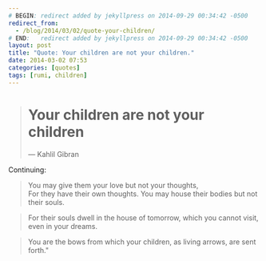 ```yaml
---
# BEGIN: redirect added by jekyllpress on 2014-09-29 00:34:42 -0500
redirect_from:
  - /blog/2014/03/02/quote-your-children/
# END:   redirect added by jekyllpress on 2014-09-29 00:34:42 -0500
layout: post
title: "Quote: Your children are not your children."
date: 2014-03-02 07:53
categories: [quotes]
tags: [rumi, children]
---
```

> # Your children are not your children
> &mdash; Kahlil Gibran

Continuing:

> You may give them your love but not your thoughts,<br>For they have their own thoughts.
> You may house their bodies but not their souls.

> For their souls dwell in the house of tomorrow,
> which you cannot visit, even in your dreams.  

> You are the bows from which your children, as living arrows,
> are sent forth."


